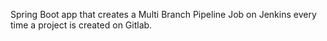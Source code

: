 Spring Boot app that creates a Multi Branch Pipeline Job on Jenkins every time a project is created on Gitlab.
